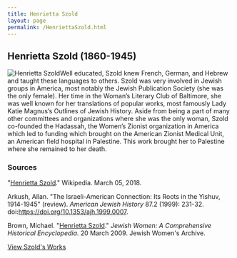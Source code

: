 ```yaml
---
title: Henrietta Szold
layout: page
permalink: /HenriettaSzold.html
---
```

## Henrietta Szold (1860-1945)
<div style="float: left"><img src="https://elizajames.github.io/WLCB_draft/assets/img/HenriettaSzold.jpg" alt="Henrietta Szold"></div>

Well educated, Szold knew French, German, and Hebrew and taught these languages to others. Szold was very involved in Jewish groups in America, most notably the Jewish Publication Society (she was the only female). Her time in the Woman’s Literary Club of Baltimore, she was well known for her translations of popular works, most famously Lady Katie Magnus’s Outlines of Jewish History. Aside from being a part of many other committees and organizations where she was the only woman, Szold co-founded the Hadassah, the Women’s Zionist organization in America which led to funding which brought on the American Zionist Medical Unit, an American field hospital in Palestine. This work brought her to Palestine where she remained to her death. 

### Sources

"[Henrietta Szold](https://en.wikipedia.org/wiki/Henrietta_Szold)." Wikipedia. March 05, 2018.

Arkush, Allan. "The Israeli-American Connection: Its Roots in the Yishuv, 1914-1945" (review). *American Jewish History* 87.2 (1999): 231-32. doi:https://doi.org/10.1353/ajh.1999.0007.

Brown, Michael. "[Henrietta Szold](https://jwa.org/encyclopedia/article/szold-henrietta)." *Jewish Women: A Comprehensive Historical Encyclopedia*. 20 March 2009. Jewish Women's Archive.

[View Szold's Works](https://elizajames.github.io/WLCB_draft/browse.html#szold)